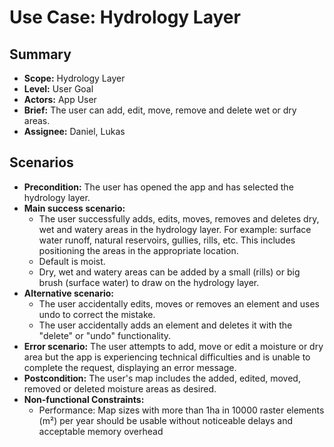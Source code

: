 # Use Case: Hydrology Layer

## Summary

- **Scope:** Hydrology Layer
- **Level:** User Goal
- **Actors:** App User
- **Brief:** The user can add, edit, move, remove and delete wet or dry areas.
- **Assignee:** Daniel, Lukas

## Scenarios

- **Precondition:**
  The user has opened the app and has selected the hydrology layer.
- **Main success scenario:**
  - The user successfully adds, edits, moves, removes and deletes dry, wet and watery areas in the hydrology layer.
    For example: surface water runoff, natural reservoirs, gullies, rills, etc.
    This includes positioning the areas in the appropriate location.
  - Default is moist.
  - Dry, wet and watery areas can be added by a small (rills) or big brush (surface water) to draw on the hydrology layer.
- **Alternative scenario:**
  - The user accidentally edits, moves or removes an element and uses undo to correct the mistake.
  - The user accidentally adds an element and deletes it with the "delete" or "undo" functionality.
- **Error scenario:**
  The user attempts to add, move or edit a moisture or dry area but the app is experiencing technical difficulties and is unable to complete the request, displaying an error message.
- **Postcondition:**
  The user's map includes the added, edited, moved, removed or deleted moisture areas as desired.
- **Non-functional Constraints:**
  - Performance: Map sizes with more than 1ha in 10000 raster elements (m²) per year should be usable without noticeable delays and acceptable memory overhead
